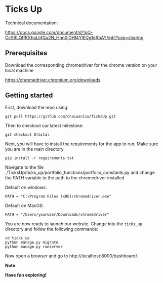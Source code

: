 # Ticks Up
Technical documentation:

https://docs.google.com/document/d/1pQ-CcS6LQffKXhaLbfQu2N_Hnn0jDHf4YlEQg1eRbAY/edit?usp=sharing

## Prerequisites
Download the corresponding chromedriver for the chrome version on your local machine

https://chromedriver.chromium.org/downloads

## Getting started
First, download the repo using:
````
git pull https://github.com/chaiwanlin/TicksUp.git
````
Then to checkout our latest milestone:
````
git checkout Orbital
````
Next, you will have to install the requirements for the app to run.
Make sure you are in the main directory.
````
pip install -r requirements.txt
````
Navigate to the file ./TicksUp/ticks_up/portfolio_functions/portfolio_constants.py and change the PATH variable to
the path to the chromedriver installed

Default on windows:
````
PATH = "C:\Program Files (x86)/chromedriver.exe"
````
Default on MacOS:
````
PATH = "/Users/youruser/Downloads/chromedriver"
````
You are now ready to launch our website.
Change into the `ticks_up` directory and follow the following commands:
````
cd ticks_up
python manage.py migrate
python manage.py runserver
````
Now open a browser and go to http://localhost:8000/dashboard/.

**Note**

**Have fun exploring!**
